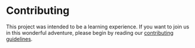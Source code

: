 # Contributing

This project was intended to be a learning experience.
If you want to join us in this wonderful adventure, please begin by reading our [contributing guidelines](https://github.com/SpoonX/about/blob/master/CONTRIBUTING.md).
